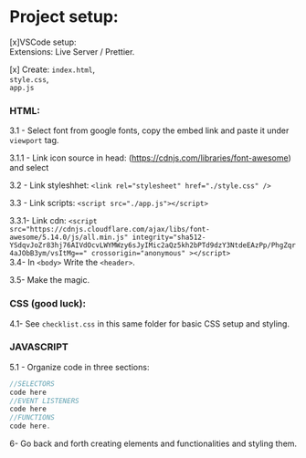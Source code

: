 # Project setup:

[x]VSCode setup:  
Extensions: Live Server / Prettier.

[x] Create: `index.html`,  
`style.css`,  
`app.js`

### HTML:

3.1 - Select font from google fonts, copy the embed link and paste it
under `viewport` tag.

3.1.1 - Link icon source in head: (https://cdnjs.com/libraries/font-awesome) and select

3.2 - Link styleshhet: `<link rel="stylesheet" href="./style.css" />`

3.3 - Link scripts: `<script src="./app.js"></script>`

3.3.1- Link cdn: `<script src="https://cdnjs.cloudflare.com/ajax/libs/font-awesome/5.14.0/js/all.min.js" integrity="sha512-YSdqvJoZr83hj76AIVdOcvLWYMWzy6sJyIMic2aQz5kh2bPTd9dzY3NtdeEAzPp/PhgZqr4aJObB3ym/vsItMg==" crossorigin="anonymous" ></script>`  
3.4- In `<body>` Write the `<header>`.

3.5- Make the magic.

### CSS (good luck):

4.1- See `checklist.css` in this same folder for basic CSS setup and styling.

### JAVASCRIPT

5.1 - Organize code in three sections:

```javascript
//SELECTORS
code here
//EVENT LISTENERS
code here
//FUNCTIONS
code here.
```

6- Go back and forth creating elements and functionalities and styling them.
